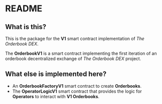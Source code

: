 # README

## What is this?

This is the package for the **V1** smart contract implementation of *The Orderbook DEX*.

The **OrderbookV1** is a smart contract implementing the first iteration of an orderbook decentralized exchange of *The Orderbook DEX* project.

## What else is implemented here?

* An **OrderbookFactoryV1** smart contract to create **Orderbooks**.
* The **OperatorLogicV1** smart contract that provides the logic for **Operators** to interact with **V1 Orderbooks**.
